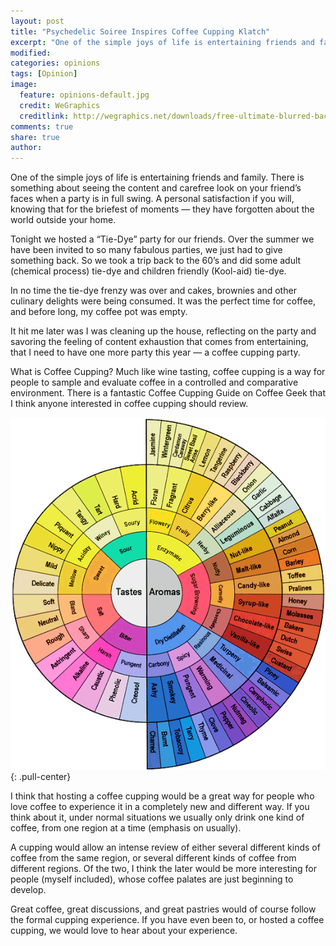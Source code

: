 ```yaml
---
layout: post
title: "Psychedelic Soiree Inspires Coffee Cupping Klatch"
excerpt: "One of the simple joys of life is entertaining friends and family. There is something about seeing the content and carefree look on your friend’s faces when a party is in full swing."
modified: 
categories: opinions
tags: [Opinion]
image:
  feature: opinions-default.jpg
  credit: WeGraphics
  creditlink: http://wegraphics.net/downloads/free-ultimate-blurred-background-pack/
comments: true
share: true
author: 
---
```

One of the simple joys of life is entertaining friends and family. There is something about seeing the content and carefree look on your friend’s faces when a party is in full swing. A personal satisfaction if you will, knowing that for the briefest of moments — they have forgotten about the world outside your home.

Tonight we hosted a “Tie-Dye” party for our friends. Over the summer we have been invited to so many fabulous parties, we just had to give something back. So we took a trip back to the 60’s and did some adult (chemical process) tie-dye and children friendly (Kool-aid) tie-dye.

In no time the tie-dye frenzy was over and cakes, brownies and other culinary delights were being consumed. It was the perfect time for coffee, and before long, my coffee pot was empty.

It hit me later was I was cleaning up the house, reflecting on the party and savoring the feeling of content exhaustion that comes from entertaining, that I need to have one more party this year — a coffee cupping party.

What is Coffee Cupping? Much like wine tasting, coffee cupping is a way for people to sample and evaluate coffee in a controlled and comparative environment. There is a fantastic Coffee Cupping Guide on Coffee Geek that I think anyone interested in coffee cupping should review.

![Coffee Taste Wheel](/images/Coffee-Taste-Wheel.gif){: .pull-center}

I think that hosting a coffee cupping would be a great way for people who love coffee to experience it in a completely new and different way. If you think about it, under normal situations we usually only drink one kind of coffee, from one region at a time (emphasis on usually).

A cupping would allow an intense review of either several different kinds of coffee from the same region, or several different kinds of coffee from different regions. Of the two, I think the later would be more interesting for people (myself included), whose coffee palates are just beginning to develop.

Great coffee, great discussions, and great pastries would of course follow the formal cupping experience. If you have even been to, or hosted a coffee cupping, we would love to hear about your experience.